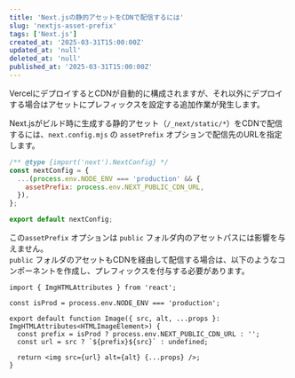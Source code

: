 ```yaml
---
title: 'Next.jsの静的アセットをCDNで配信するには'
slug: 'nextjs-asset-prefix'
tags: ['Next.js']
created_at: '2025-03-31T15:00:00Z'
updated_at: 'null'
deleted_at: 'null'
published_at: '2025-03-31T15:00:00Z'
---
```


VercelにデプロイするとCDNが自動的に構成されますが、それ以外にデプロイする場合はアセットにプレフィックスを設定する追加作業が発生します。

Next.jsがビルド時に生成する静的アセット（`/_next/static/*`）をCDNで配信するには、`next.config.mjs` の `assetPrefix` オプションで配信先のURLを指定します。

```javascript:next.config.mjs
/** @type {import('next').NextConfig} */
const nextConfig = {
  ...(process.env.NODE_ENV === 'production' && {
    assetPrefix: process.env.NEXT_PUBLIC_CDN_URL,
  }),
};

export default nextConfig;
```

この`assetPrefix` オプションは `public` フォルダ内のアセットパスには影響を与えません。  
`public` フォルダのアセットもCDNを経由して配信する場合は、以下のようなコンポーネントを作成し、プレフィックスを付与する必要があります。

```typescript:Image.tsx
import { ImgHTMLAttributes } from 'react';

const isProd = process.env.NODE_ENV === 'production';

export default function Image({ src, alt, ...props }: ImgHTMLAttributes<HTMLImageElement>) {
  const prefix = isProd ? process.env.NEXT_PUBLIC_CDN_URL : '';
  const url = src ? `${prefix}${src}` : undefined;

  return <img src={url} alt={alt} {...props} />;
}
```
